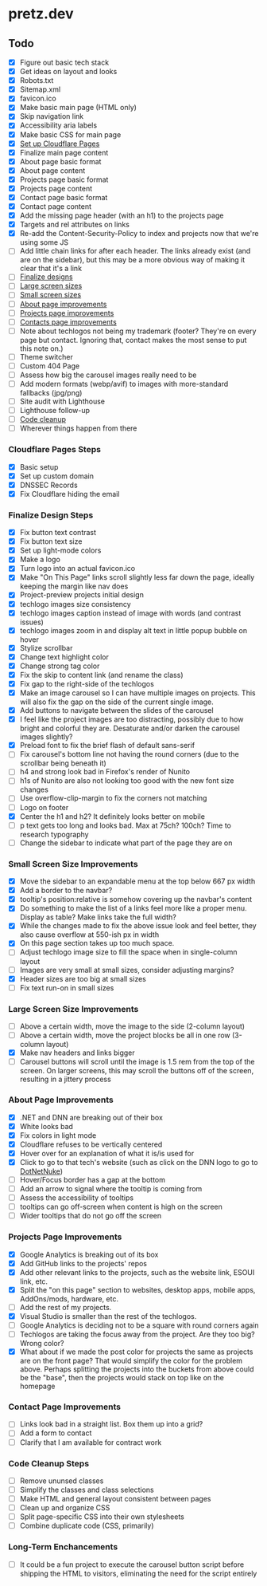 # pretz.dev

## Todo

- [x] Figure out basic tech stack
- [x] Get ideas on layout and looks
- [x] Robots.txt
- [x] Sitemap.xml
- [x] favicon.ico
- [x] Make basic main page (HTML only)
- [x] Skip navigation link
- [x] Accessibility aria labels
- [x] Make basic CSS for main page
- [x] [Set up Cloudflare Pages](#cloudflare-pages-steps)
- [x] Finalize main page content
- [x] About page basic format
- [x] About page content
- [x] Projects page basic format
- [x] Projects page content
- [x] Contact page basic format
- [x] Contact page content
- [x] Add the missing page header (with an h1) to the projects page
- [x] Targets and rel attributes on links
- [x] Re-add the Content-Security-Policy to index and projects now that we're using some JS
- [ ] Add little chain links for after each header. The links already exist (and are on the sidebar), but this may be a more obvious way of making it clear that it's a link
- [ ] [Finalize designs](#finalize-design-steps)
- [ ] [Large screen sizes](#large-screen-size-improvements)
- [ ] [Small screen sizes](#small-screen-size-improvements)
- [ ] [About page improvements](#about-page-improvements)
- [ ] [Projects page improvements](#projects-page-improvements)
- [ ] [Contacts page improvements](#contacts-page-improvements)
- [ ] Note about techlogos not being my trademark (footer? They're on every page but contact. Ignoring that, contact makes the most sense to put this note on.)
- [ ] Theme switcher
- [ ] Custom 404 Page
- [ ] Assess how big the carousel images really need to be
- [ ] Add modern formats (webp/avif) to images with more-standard fallbacks (jpg/png)
- [ ] Site audit with Lighthouse
- [ ] Lighthouse follow-up
- [ ] [Code cleanup](#code-cleanup-steps)
- [ ] Wherever things happen from there

### Cloudflare Pages Steps

- [x] Basic setup
- [x] Set up custom domain
- [x] DNSSEC Records
- [x] Fix Cloudflare hiding the email

### Finalize Design Steps

- [x] Fix button text contrast
- [x] Fix button text size
- [x] Set up light-mode colors
- [x] Make a logo
- [x] Turn logo into an actual favicon.ico
- [x] Make "On This Page" links scroll slightly less far down the page, ideally keeping the margin like nav does
- [x] Project-preview projects initial design
- [x] techlogo images size consistency
- [x] techlogo images caption instead of image with words (and contrast issues)
- [x] techlogo images zoom in and display alt text in little popup bubble on hover
- [x] Stylize scrollbar
- [x] Change text highlight color
- [x] Change strong tag color
- [x] Fix the skip to content link (and rename the class)
- [x] Fix gap to the right-side of the techlogos
- [x] Make an image carousel so I can have multiple images on projects. This will also fix the gap on the side of the current single image.
- [x] Add buttons to navigate between the slides of the carousel
- [x] I feel like the project images are too distracting, possibly due to how bright and colorful they are. Desaturate and/or darken the carousel images slightly?
- [x] Preload font to fix the brief flash of default sans-serif
- [ ] Fix carousel's bottom line not having the round corners (due to the scrollbar being beneath it)
- [ ] h4 and strong look bad in Firefox's render of Nunito
- [ ] h1s of Nunito are also not looking too good with the new font size changes
- [ ] Use overflow-clip-margin to fix the corners not matching
- [ ] Logo on footer
- [x] Center the h1 and h2? It definitely looks better on mobile
- [ ] p text gets too long and looks bad. Max at 75ch? 100ch? Time to research typography
- [ ] Change the sidebar to indicate what part of the page they are on

### Small Screen Size Improvements

- [x] Move the sidebar to an expandable menu at the top below 667 px width
- [x] Add a border to the navbar?
- [x] tooltip's position:relative is somehow covering up the navbar's content
- [x] Do something to make the list of a links feel more like a proper menu. Display as table? Make links take the full width?
- [x] While the changes made to fix the above issue look and feel better, they also cause overflow at 550-ish px in width
- [x] On this page section takes up too much space.
- [ ] Adjust techlogo image size to fill the space when in single-column layout
- [ ] Images are very small at small sizes, consider adjusting margins?
- [x] Header sizes are too big at small sizes
- [ ] Fix text run-on in small sizes

### Large Screen Size Improvements

- [ ] Above a certain width, move the image to the side (2-column layout)
- [ ] Above a certain width, move the project blocks be all in one row (3-column layout)
- [x] Make nav headers and links bigger
- [ ] Carousel buttons will scroll until the image is 1.5 rem from the top of the screen. On larger screens, this may scroll the buttons off of the screen, resulting in a jittery process

### About Page Improvements

- [x] .NET and DNN are breaking out of their box
- [x] White looks bad
- [x] Fix colors in light mode
- [x] Cloudflare refuses to be vertically centered
- [x] Hover over for an explanation of what it is/is used for
- [x] Click to go to that tech's website (such as click on the DNN logo to go to [DotNetNuke](https://www.dnnsoftware.com/))
- [ ] Hover/Focus border has a gap at the bottom
- [ ] Add an arrow to signal where the tooltip is coming from
- [ ] Assess the accessibility of tooltips
- [ ] tooltips can go off-screen when content is high on the screen
- [ ] Wider tooltips that do not go off the screen

### Projects Page Improvements

- [x] Google Analytics is breaking out of its box
- [x] Add GitHub links to the projects' repos
- [x] Add other relevant links to the projects, such as the website link, ESOUI link, etc.
- [x] Split the "on this page" section to websites, desktop apps, mobile apps, AddOns/mods, hardware, etc.
- [ ] Add the rest of my projects.
- [x] Visual Studio is smaller than the rest of the techlogos.
- [ ] Google Analytics is deciding not to be a square with round corners again
- [ ] Techlogos are taking the focus away from the project. Are they too big? Wrong color?
- [x] What about if we made the post color for projects the same as projects are on the front page? That would simplify the color for the problem above. Perhaps splitting the projects into the buckets from above could be the "base", then the projects would stack on top like on the homepage

### Contact Page Improvements

- [ ] Links look bad in a straight list. Box them up into a grid?
- [ ] Add a form to contact
- [ ] Clarify that I am available for contract work

### Code Cleanup Steps

- [ ] Remove ununsed classes
- [ ] Simplify the classes and class selections
- [ ] Make HTML and general layout consistent between pages
- [ ] Clean up and organize CSS
- [ ] Split page-specific CSS into their own stylesheets 
- [ ] Combine duplicate code (CSS, primarily)

### Long-Term Enchancements

- [ ] It could be a fun project to execute the carousel button script before shipping the HTML to visitors, eliminating the need for the script entirely